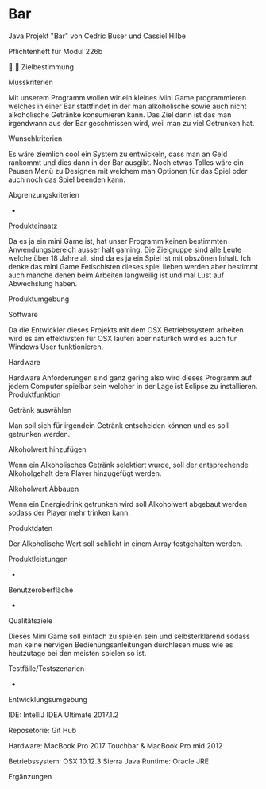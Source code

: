 # Bar
Java Projekt "Bar" von Cedric Buser und Cassiel Hilbe




Pflichtenheft für Modul 226b



Zielbestimmung

Musskriterien

Mit unserem Programm wollen wir ein kleines Mini Game programmieren welches in einer Bar stattfindet in der man alkoholische sowie auch nicht alkoholische Getränke konsumieren kann. Das Ziel darin ist das man irgendwann aus der Bar geschmissen wird, weil man zu viel Getrunken hat.

Wunschkriterien

Es wäre ziemlich cool ein System zu entwickeln, dass man an Geld rankommt und dies dann in der Bar ausgibt. Noch etwas Tolles wäre ein Pausen Menü zu Designen mit welchem man Optionen für das Spiel oder auch noch das Spiel beenden kann. 

Abgrenzungskriterien

-

Produkteinsatz

Da es ja ein mini Game ist, hat unser Programm keinen bestimmten Anwendungsbereich ausser halt gaming. Die Zielgruppe sind alle Leute welche über 18 Jahre alt sind da es ja ein Spiel ist mit obszönen Inhalt. Ich denke das mini Game Fetischisten dieses spiel lieben werden aber bestimmt auch manche denen beim Arbeiten langweilig ist und mal Lust auf Abwechslung haben. 

Produktumgebung

Software

Da die Entwickler dieses Projekts mit dem OSX Betriebssystem arbeiten wird es am effektivsten für OSX laufen aber natürlich wird es auch für Windows User funktionieren. 

Hardware

Hardware Anforderungen sind ganz gering also wird dieses Programm auf jedem Computer spielbar sein welcher in der Lage ist Eclipse zu installieren.
Produktfunktion

Getränk auswählen

Man soll sich für irgendein Getränk entscheiden können und es soll getrunken werden.

Alkoholwert hinzufügen

Wenn ein Alkoholisches Getränk selektiert wurde, soll der entsprechende Alkoholgehalt dem Player hinzugefügt werden.

Alkoholwert Abbauen

Wenn ein Energiedrink getrunken wird soll Alkoholwert abgebaut werden sodass der Player mehr trinken kann.

Produktdaten

Der Alkoholische Wert soll schlicht in einem Array festgehalten werden.

Produktleistungen

-

Benutzeroberfläche

-

Qualitätsziele

Dieses Mini Game soll einfach zu spielen sein und selbsterklärend sodass man keine nervigen Bedienungsanleitungen durchlesen muss wie es heutzutage bei den meisten spielen so ist.

Testfälle/Testszenarien

-

Entwicklungsumgebung

IDE: IntelliJ IDEA Ultimate 2017.1.2

Reposetorie:  Git Hub

Hardware: MacBook Pro 2017 Touchbar & MacBook Pro mid 2012

Betriebssystem: OSX 10.12.3 Sierra
Java Runtime: Oracle JRE


Ergänzungen



